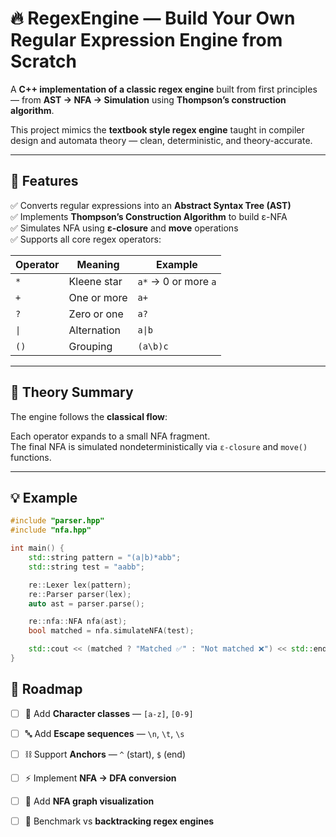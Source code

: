 # 🔥 RegexEngine — Build Your Own Regular Expression Engine from Scratch

A **C++ implementation of a classic regex engine** built from first principles — from **AST → NFA → Simulation** using **Thompson’s construction algorithm**.  

This project mimics the **textbook style regex engine** taught in compiler design and automata theory — clean, deterministic, and theory-accurate.

---

## 🚀 Features

✅ Converts regular expressions into an **Abstract Syntax Tree (AST)**  
✅ Implements **Thompson’s Construction Algorithm** to build ε-NFA  
✅ Simulates NFA using **ε-closure** and **move** operations  
✅ Supports all core regex operators:

| Operator | Meaning     | Example              |
|----------|-------------|----------------------|
| `*`      | Kleene star | `a*` → 0 or more `a` |
| `+`      | One or more | `a+`                 |
| `?`      | Zero or one | `a?`                 |
| `\|`     | Alternation | `a\|b`               |
| `()`     | Grouping    | `(a\b)c`             |

---

## 🧠 Theory Summary

The engine follows the **classical flow**:


Each operator expands to a small NFA fragment.  
The final NFA is simulated nondeterministically via `ε-closure` and `move()` functions.

---

## 💡 Example

```cpp
#include "parser.hpp"
#include "nfa.hpp"

int main() {
    std::string pattern = "(a|b)*abb";
    std::string test = "aabb";

    re::Lexer lex(pattern);
    re::Parser parser(lex);
    auto ast = parser.parse();

    re::nfa::NFA nfa(ast);
    bool matched = nfa.simulateNFA(test);

    std::cout << (matched ? "Matched ✅" : "Not matched ❌") << std::endl;
}
```

## 🧭 Roadmap

- [ ] 🧩 Add **Character classes** — `[a-z]`, `[0-9]`
- [ ] 🔤 Add **Escape sequences** — `\n`, `\t`, `\s`
- [ ] ⛓️ Support **Anchors** — `^` (start), `$` (end)
- [ ] ⚡ Implement **NFA → DFA conversion**
- [ ] 🧱 Add **NFA graph visualization**
- [ ] 🧪 Benchmark vs **backtracking regex engines**

